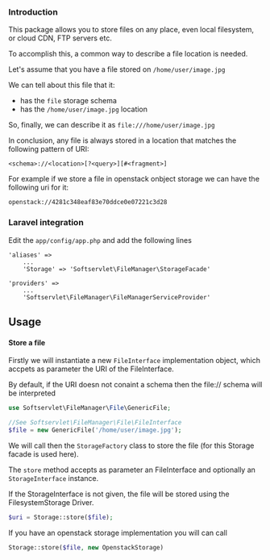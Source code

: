 ### Introduction

This package allows you to store files on any place, even local filesystem, or cloud CDN, FTP servers etc.

To accomplish this, a common way to describe a file location is needed.


Let's assume that you have a file stored on `/home/user/image.jpg`

We can tell about this file that it:
	
 * has the `file` storage schema
 * has the `/home/user/image.jpg` location

So, finally, we can describe it as `file:///home/user/image.jpg`

In conclusion, any file is always stored in a location that matches the following pattern of URI: 
	
	<schema>://<location>[?<query>][#<fragment>] 

For example if we store a file in openstack onbject storage we can have the following uri for it:

	openstack://4281c348eaf83e70ddce0e07221c3d28


### Laravel integration
	
Edit the `app/config/app.php` and add the following lines
	
	'aliases' => 
		...
		'Storage' => 'Softservlet\FileManager\StorageFacade'

	'providers' =>
		...
		'Softservlet\FileManager\FileManagerServiceProvider'

## Usage
	
#### Store a file


Firstly we will instantiate a new `FileInterface` implementation object, which accpets as parameter the URI of the FileInterface. 

By default, if the URI doesn not conaint a schema then the file:// schema will be interpreted

````php
use Softservlet\FileManager\File\GenericFile;

//See Softservlet\FileManager\File\FileInterface
$file = new GenericFile('/home/user/image.jpg');
````
We will call then the `StorageFactory` class to store the file (for this Storage facade is used here).

The `store` method accepts as parameter an FileInterface and optionally an `StorageInterface` instance.

If the StorageInterface is not given, the file will be stored using the FilesystemStorage Driver.

````php
$uri = Storage::store($file);
````

If you have an openstack storage implementation you will can call 

````php
Storage::store($file, new OpenstackStorage)
````
